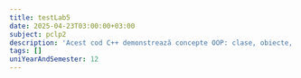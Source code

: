 ```yaml
---
title: testLab5
date: 2025-04-23T03:00:00+03:00
subject: pclp2
description: 'Acest cod C++ demonstrează concepte OOP: clase, obiecte, diverse tipuri de constructori și destructori. De asemenea, implementează algoritmul lui Euclid pentru calculul celui mai mic multiplu comun (CMMMC).'
tags: []
uniYearAndSemester: 12
---
```



